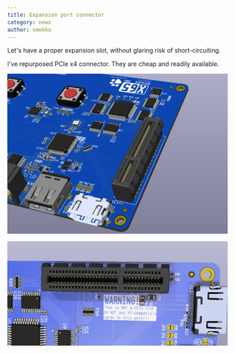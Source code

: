 ```yaml
---
title: Expansion port connector
category: news
author: smokku
---
```


Let's have a proper expansion slot, without glaring risk of short-circuiting.

I've repurposed PCIe x4 connector. They are cheap and readily available.

![EXPansion port](/media/2025-05-17_EXP-x4.png)

![EXPansion warning](/media/2025-05-21_EXP-warning.png)

